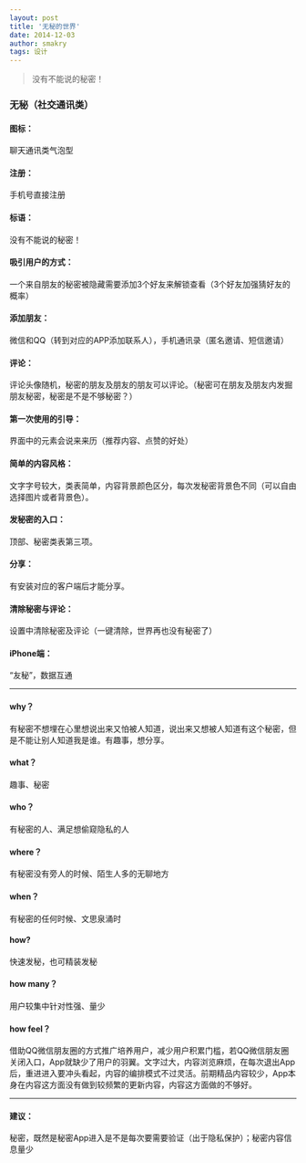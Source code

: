 ```yaml
---
layout: post
title: '无秘的世界'
date: 2014-12-03
author: smakry
tags: 设计
---
```


> 没有不能说的秘密！

### 无秘（社交通讯类）

#### 图标：
聊天通讯类气泡型
#### 注册：
手机号直接注册
#### 标语：
没有不能说的秘密！
#### 吸引用户的方式：
一个来自朋友的秘密被隐藏需要添加3个好友来解锁查看（3个好友加强猜好友的概率）
#### 添加朋友：
微信和QQ（转到对应的APP添加联系人），手机通讯录（匿名邀请、短信邀请）
#### 评论：
评论头像随机，秘密的朋友及朋友的朋友可以评论。（秘密可在朋友及朋友内发掘朋友秘密，秘密是不是不够秘密？）
#### 第一次使用的引导：
界面中的元素会说来来历（推荐内容、点赞的好处）
#### 简单的内容风格：
文字字号较大，类表简单，内容背景颜色区分，每次发秘密背景色不同（可以自由选择图片或者背景色）。
#### 发秘密的入口：
顶部、秘密类表第三项。
#### 分享：
有安装对应的客户端后才能分享。
#### 清除秘密与评论：
设置中清除秘密及评论（一键清除，世界再也没有秘密了）
#### iPhone端：
“友秘”，数据互通

---
#### why？
有秘密不想埋在心里想说出来又怕被人知道，说出来又想被人知道有这个秘密，但是不能让别人知道我是谁。有趣事，想分享。
#### what？
趣事、秘密
#### who？
有秘密的人、满足想偷窥隐私的人
#### where？
有秘密没有旁人的时候、陌生人多的无聊地方
#### when？
有秘密的任何时候、文思泉涌时
#### how?
快速发秘，也可精装发秘
#### how many？
用户较集中针对性强、量少
#### how feel？
借助QQ微信朋友圈的方式推广培养用户，减少用户积累门槛，若QQ微信朋友圈关闭入口，App就缺少了用户的羽翼。文字过大，内容浏览麻烦，在每次退出App后，重进进入要冲头看起，内容的编排模式不过灵活。前期精品内容较少，App本身在内容这方面没有做到较频繁的更新内容，内容这方面做的不够好。

***
#### 建议：
秘密，既然是秘密App进入是不是每次要需要验证（出于隐私保护）；秘密内容信息量少